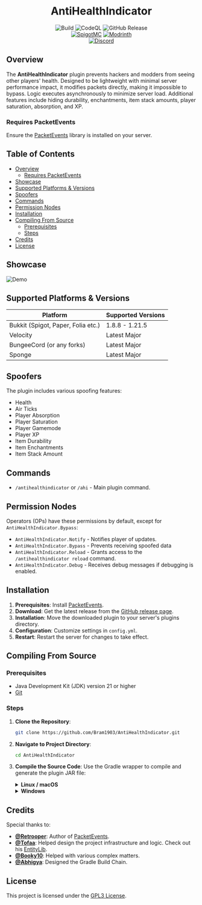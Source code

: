 <div align="center">
  <h1>AntiHealthIndicator</h1>
  <img alt="Build" src="https://github.com/Bram1903/AntiHealthIndicator/actions/workflows/gradle.yml/badge.svg">
  <img alt="CodeQL" src="https://github.com/Bram1903/AntiHealthIndicator/actions/workflows/codeql.yml/badge.svg">
  <img alt="GitHub Release" src="https://img.shields.io/github/release/Bram1903/AntiHealthIndicator.svg">
  <br>
  <a href="https://www.spigotmc.org/resources/antihealthindicator.114851/"><img alt="SpigotMC" src="https://img.shields.io/badge/-SpigotMC-blue?style=for-the-badge&logo=SpigotMC"></a>
  <a href="https://modrinth.com/plugin/antihealthindicator"><img alt="Modrinth" src="https://img.shields.io/badge/-Modrinth-green?style=for-the-badge&logo=Modrinth"></a>
  <br>
  <a href="https://discord.deathmotion.com"><img alt="Discord" src="https://img.shields.io/badge/-Discord-5865F2?style=for-the-badge&logo=discord&logoColor=white"></a>
</div>

## Overview

The **AntiHealthIndicator** plugin prevents hackers and modders from seeing other players' health. Designed to be
lightweight with minimal server performance impact, it modifies packets directly, making it impossible to bypass. Logic
executes asynchronously to minimize server load. Additional features include hiding durability, enchantments, item stack
amounts, player saturation, absorption, and XP.

### Requires PacketEvents

Ensure the [PacketEvents](https://modrinth.com/plugin/packetevents) library is installed on your server.

## Table of Contents

- [Overview](#overview)
    - [Requires PacketEvents](#requires-packetevents)
- [Showcase](#showcase)
- [Supported Platforms & Versions](#supported-platforms--versions)
- [Spoofers](#spoofers)
- [Commands](#commands)
- [Permission Nodes](#permission-nodes)
- [Installation](#installation)
- [Compiling From Source](#compiling-from-source)
    - [Prerequisites](#prerequisites)
    - [Steps](#steps)
- [Credits](#credits)
- [License](#license)

## Showcase

![Demo](docs/showcase/AntiHealthIndicator.gif)

## Supported Platforms & Versions

| Platform                           | Supported Versions |
|------------------------------------|--------------------|
| Bukkit (Spigot, Paper, Folia etc.) | 1.8.8 - 1.21.5     |
| Velocity                           | Latest Major       |
| BungeeCord (or any forks)          | Latest Major       |
| Sponge                             | Latest Major       |

## Spoofers

The plugin includes various spoofing features:

- Health
- Air Ticks
- Player Absorption
- Player Saturation
- Player Gamemode
- Player XP
- Item Durability
- Item Enchantments
- Item Stack Amount

## Commands

- `/antihealthindicator` or `/ahi` - Main plugin command.

## Permission Nodes

Operators (OPs) have these permissions by default, except for `AntiHealthIndicator.Bypass`:

- `AntiHealthIndicator.Notify` - Notifies player of updates.
- `AntiHealthIndicator.Bypass` - Prevents receiving spoofed data
- `AntiHealthIndicator.Reload` - Grants access to the `/antihealthindicator reload` command.
- `AntiHealthIndicator.Debug` - Receives debug messages if debugging is enabled.

## Installation

1. **Prerequisites**: Install [PacketEvents](https://modrinth.com/plugin/packetevents).
2. **Download**: Get the latest release from
   the [GitHub release page](https://github.com/Bram1903/AntiHealthIndicator/releases/latest).
3. **Installation**: Move the downloaded plugin to your server's plugins directory.
4. **Configuration**: Customize settings in `config.yml`.
5. **Restart**: Restart the server for changes to take effect.

## Compiling From Source

### Prerequisites

- Java Development Kit (JDK) version 21 or higher
- [Git](https://git-scm.com/downloads)

### Steps

1. **Clone the Repository**:
   ```bash
   git clone https://github.com/Bram1903/AntiHealthIndicator.git
   ```

2. **Navigate to Project Directory**:
   ```bash
   cd AntiHealthIndicator
   ```

3. **Compile the Source Code**:
   Use the Gradle wrapper to compile and generate the plugin JAR file:

   <details>
   <summary><strong>Linux / macOS</strong></summary>

   ```bash
   ./gradlew build
   ```
   </details>
   <details>
   <summary><strong>Windows</strong></summary>

   ```cmd
   .\gradlew build
   ```
   </details>

## Credits

Special thanks to:

- **[@Retrooper](https://github.com/retrooper)**: Author of [PacketEvents](https://github.com/retrooper/packetevents).
- **[@Tofaa](https://github.com/Tofaa2)**: Helped design the project infrastructure and logic. Check out
  his [EntityLib](https://github.com/Tofaa2/EntityLib).
- **[@Booky10](https://github.com/booky10)**: Helped with various complex matters.
- **[@Abhigya](https://github.com/AbhigyaKrishna)**: Designed the Gradle Build Chain.

## License

This project is licensed under the [GPL3 License](LICENSE).
